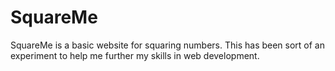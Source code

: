 # SquareMe

SquareMe is a basic website for squaring numbers. This has been sort of an experiment to help me further my skills in web development.
